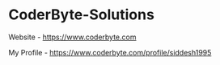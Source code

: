 # CoderByte-Solutions

Website - https://www.coderbyte.com

My Profile - https://www.coderbyte.com/profile/siddesh1995

